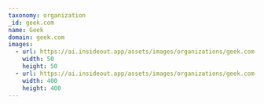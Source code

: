 ```yaml
---
taxonomy: organization
_id: geek.com
name: Geek
domain: geek.com
images:
  - url: https://ai.insideout.app/assets/images/organizations/geek.com-50x50.jpg
    width: 50
    height: 50
  - url: https://ai.insideout.app/assets/images/organizations/geek.com-400x400.jpg
    width: 400
    height: 400
---
```

